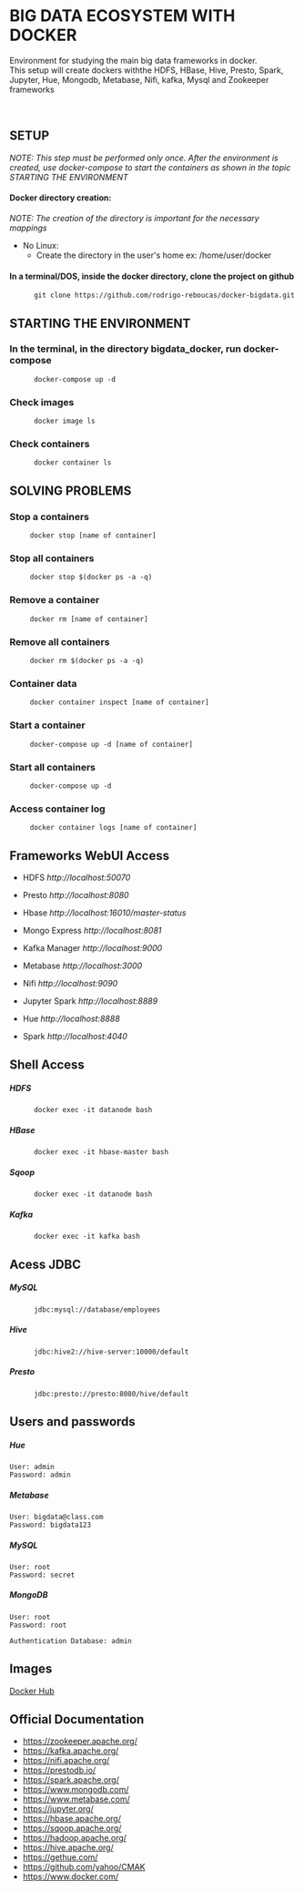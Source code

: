 
# BIG DATA ECOSYSTEM WITH DOCKER

Environment for studying the main big data frameworks in docker.
<br>  This setup will create dockers withthe HDFS, HBase, Hive, Presto, Spark, Jupyter, Hue, Mongodb, Metabase, Nifi, kafka, Mysql and Zookeeper frameworks

<br>  

## SETUP

*NOTE: This step must be performed only once. After the environment is created, use docker-compose to start the containers as shown in the topic STARTING THE ENVIRONMENT*

#### Docker directory creation:

*NOTE: The creation of the directory is important for the necessary mappings*
   * No Linux:
      * Create the directory in the user's home
        ex: /home/user/docker

#### In a terminal/DOS, inside the docker directory, clone the project on github

          git clone https://github.com/rodrigo-reboucas/docker-bigdata.git

## STARTING THE ENVIRONMENT

### In the terminal, in the directory bigdata_docker, run docker-compose

          docker-compose up -d        

### Check images

          docker image ls

### Check containers

          docker container ls

## SOLVING PROBLEMS

### Stop a containers

         docker stop [name of container]      

### Stop all containers

         docker stop $(docker ps -a -q)

  

### Remove a container

         docker rm [name of container]

### Remove all containers

         docker rm $(docker ps -a -q)         

### Container data

         docker container inspect [name of container]

### Start a container

         docker-compose up -d [name of container]

### Start all containers

         docker-compose up -d 

### Access container log

         docker container logs [name of container] 

## Frameworks WebUI Access

* HDFS *http://localhost:50070*

* Presto *http://localhost:8080*

* Hbase *http://localhost:16010/master-status*

* Mongo Express *http://localhost:8081*

* Kafka Manager *http://localhost:9000*

* Metabase *http://localhost:3000*

* Nifi *http://localhost:9090*

* Jupyter Spark *http://localhost:8889*

* Hue *http://localhost:8888*

* Spark *http://localhost:4040*


## Shell Access

   ##### HDFS
          docker exec -it datanode bash      
   ##### HBase
          docker exec -it hbase-master bash
   ##### Sqoop
          docker exec -it datanode bash
   ##### Kafka
          docker exec -it kafka bash
          
## Acess JDBC

   ##### MySQL
          jdbc:mysql://database/employees
   ##### Hive
          jdbc:hive2://hive-server:10000/default
   ##### Presto
          jdbc:presto://presto:8080/hive/default

## Users and passwords

   ##### Hue

    User: admin
    Password: admin

   ##### Metabase

    User: bigdata@class.com
    Password: bigdata123

   ##### MySQL

    User: root
    Password: secret

   ##### MongoDB
    User: root
    Password: root

    Authentication Database: admin

## Images   

[Docker Hub](https://hub.docker.com/u/fjardim)

## Official Documentation

* https://zookeeper.apache.org/
* https://kafka.apache.org/
* https://nifi.apache.org/
* https://prestodb.io/
* https://spark.apache.org/
* https://www.mongodb.com/
* https://www.metabase.com/
* https://jupyter.org/
* https://hbase.apache.org/
* https://sqoop.apache.org/
* https://hadoop.apache.org/
* https://hive.apache.org/
* https://gethue.com/
* https://github.com/yahoo/CMAK
* https://www.docker.com/


​

